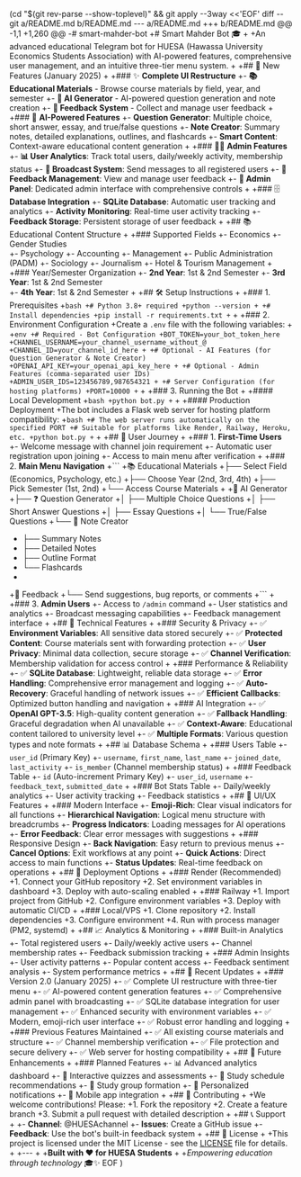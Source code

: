 (cd "$(git rev-parse --show-toplevel)" && git apply --3way <<'EOF'
diff --git a/README.md b/README.md
--- a/README.md
+++ b/README.md
@@ -1,1 +1,260 @@
-# smart-mahder-bot
+# Smart Mahder Bot 🎓
+
+An advanced educational Telegram bot for HUESA (Hawassa University Economics Students Association) with AI-powered features, comprehensive user management, and an intuitive three-tier menu system.
+
+## 🚀 New Features (January 2025)
+
+### ✨ **Complete UI Restructure**
+- **📚 Educational Materials** - Browse course materials by field, year, and semester
+- **🤖 AI Generator** - AI-powered question generation and note creation
+- **💬 Feedback System** - Collect and manage user feedback
+
+### 🤖 **AI-Powered Features**
+- **Question Generator**: Multiple choice, short answer, essay, and true/false questions
+- **Note Creator**: Summary notes, detailed explanations, outlines, and flashcards
+- **Smart Content**: Context-aware educational content generation
+
+### 👨‍💼 **Admin Features**
+- **📊 User Analytics**: Track total users, daily/weekly activity, membership status
+- **📢 Broadcast System**: Send messages to all registered users
+- **💬 Feedback Management**: View and manage user feedback
+- **🔧 Admin Panel**: Dedicated admin interface with comprehensive controls
+
+### 🗄️ **Database Integration**
+- **SQLite Database**: Automatic user tracking and analytics
+- **Activity Monitoring**: Real-time user activity tracking
+- **Feedback Storage**: Persistent storage of user feedback
+
+## 📚 Educational Content Structure
+
+### Supported Fields
+- Economics
+- Gender Studies  
+- Psychology
+- Accounting
+- Management
+- Public Administration (PADM)
+- Sociology
+- Journalism
+- Hotel & Tourism Management
+
+### Year/Semester Organization
+- **2nd Year**: 1st & 2nd Semester
+- **3rd Year**: 1st & 2nd Semester  
+- **4th Year**: 1st & 2nd Semester
+
+## 🛠️ Setup Instructions
+
+### 1. Prerequisites
+```bash
+# Python 3.8+ required
+python --version
+
+# Install dependencies
+pip install -r requirements.txt
+```
+
+### 2. Environment Configuration
+Create a `.env` file with the following variables:
+
+```env
+# Required - Bot Configuration
+BOT_TOKEN=your_bot_token_here
+CHANNEL_USERNAME=your_channel_username_without_@
+CHANNEL_ID=your_channel_id_here
+
+# Optional - AI Features (for Question Generator & Note Creator)
+OPENAI_API_KEY=your_openai_api_key_here
+
+# Optional - Admin Features (comma-separated user IDs)
+ADMIN_USER_IDS=123456789,987654321
+
+# Server Configuration (for hosting platforms)
+PORT=10000
+```
+
+### 3. Running the Bot
+
+#### Local Development
+```bash
+python bot.py
+```
+
+#### Production Deployment
+The bot includes a Flask web server for hosting platform compatibility:
+```bash
+# The web server runs automatically on the specified PORT
+# Suitable for platforms like Render, Railway, Heroku, etc.
+python bot.py
+```
+
+## 🎯 User Journey
+
+### 1. **First-Time Users**
+- Welcome message with channel join requirement
+- Automatic user registration upon joining
+- Access to main menu after verification
+
+### 2. **Main Menu Navigation**
+```
+📚 Educational Materials
+├── Select Field (Economics, Psychology, etc.)
+├── Choose Year (2nd, 3rd, 4th)
+├── Pick Semester (1st, 2nd)
+└── Access Course Materials
+
+🤖 AI Generator
+├── ❓ Question Generator
+│   ├── Multiple Choice Questions
+│   ├── Short Answer Questions
+│   ├── Essay Questions
+│   └── True/False Questions
+└── 📝 Note Creator
+    ├── Summary Notes
+    ├── Detailed Notes
+    ├── Outline Format
+    └── Flashcards
+
+💬 Feedback
+└── Send suggestions, bug reports, or comments
+```
+
+### 3. **Admin Users**
+- Access to `/admin` command
+- User statistics and analytics
+- Broadcast messaging capabilities
+- Feedback management interface
+
+## 🔧 Technical Features
+
+### Security & Privacy
+- ✅ **Environment Variables**: All sensitive data stored securely
+- ✅ **Protected Content**: Course materials sent with forwarding protection
+- ✅ **User Privacy**: Minimal data collection, secure storage
+- ✅ **Channel Verification**: Membership validation for access control
+
+### Performance & Reliability
+- ✅ **SQLite Database**: Lightweight, reliable data storage
+- ✅ **Error Handling**: Comprehensive error management and logging
+- ✅ **Auto-Recovery**: Graceful handling of network issues
+- ✅ **Efficient Callbacks**: Optimized button handling and navigation
+
+### AI Integration
+- ✅ **OpenAI GPT-3.5**: High-quality content generation
+- ✅ **Fallback Handling**: Graceful degradation when AI unavailable
+- ✅ **Context-Aware**: Educational content tailored to university level
+- ✅ **Multiple Formats**: Various question types and note formats
+
+## 📊 Database Schema
+
+### Users Table
+- `user_id` (Primary Key)
+- `username`, `first_name`, `last_name`
+- `joined_date`, `last_activity`
+- `is_member` (Channel membership status)
+
+### Feedback Table
+- `id` (Auto-increment Primary Key)
+- `user_id`, `username`
+- `feedback_text`, `submitted_date`
+
+### Bot Stats Table
+- Daily/weekly analytics
+- User activity tracking
+- Feedback statistics
+
+## 🎨 UI/UX Features
+
+### Modern Interface
+- **Emoji-Rich**: Clear visual indicators for all functions
+- **Hierarchical Navigation**: Logical menu structure with breadcrumbs
+- **Progress Indicators**: Loading messages for AI operations
+- **Error Feedback**: Clear error messages with suggestions
+
+### Responsive Design
+- **Back Navigation**: Easy return to previous menus
+- **Cancel Options**: Exit workflows at any point
+- **Quick Actions**: Direct access to main functions
+- **Status Updates**: Real-time feedback on operations
+
+## 🚀 Deployment Options
+
+### Render (Recommended)
+1. Connect your GitHub repository
+2. Set environment variables in dashboard
+3. Deploy with auto-scaling enabled
+
+### Railway
+1. Import project from GitHub
+2. Configure environment variables
+3. Deploy with automatic CI/CD
+
+### Local/VPS
+1. Clone repository
+2. Install dependencies
+3. Configure environment
+4. Run with process manager (PM2, systemd)
+
+## 📈 Analytics & Monitoring
+
+### Built-in Analytics
+- Total registered users
+- Daily/weekly active users
+- Channel membership rates
+- Feedback submission tracking
+
+### Admin Insights
+- User activity patterns
+- Popular content access
+- Feedback sentiment analysis
+- System performance metrics
+
+## 🔄 Recent Updates
+
+### Version 2.0 (January 2025)
+- ✅ Complete UI restructure with three-tier menu
+- ✅ AI-powered content generation features
+- ✅ Comprehensive admin panel with broadcasting
+- ✅ SQLite database integration for user management
+- ✅ Enhanced security with environment variables
+- ✅ Modern, emoji-rich user interface
+- ✅ Robust error handling and logging
+
+### Previous Features Maintained
+- ✅ All existing course materials and structure
+- ✅ Channel membership verification
+- ✅ File protection and secure delivery
+- ✅ Web server for hosting compatibility
+
+## 🎯 Future Enhancements
+
+### Planned Features
+- 📊 Advanced analytics dashboard
+- 🎲 Interactive quizzes and assessments
+- 📅 Study schedule recommendations
+- 👥 Study group formation
+- 🔔 Personalized notifications
+- 📱 Mobile app integration
+
+## 🤝 Contributing
+
+We welcome contributions! Please:
+1. Fork the repository
+2. Create a feature branch
+3. Submit a pull request with detailed description
+
+## 📞 Support
+
+- **Channel**: @HUESAchannel
+- **Issues**: Create a GitHub issue
+- **Feedback**: Use the bot's built-in feedback system
+
+## 📄 License
+
+This project is licensed under the MIT License - see the [LICENSE](LICENSE) file for details.
+
+---
+
+**Built with ❤️ for HUESA Students**
+
+*Empowering education through technology* 🎓✨
EOF
)
